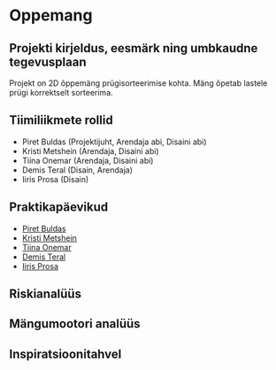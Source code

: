 # Oppemang

## Projekti kirjeldus, eesmärk ning umbkaudne tegevusplaan
Projekt on 2D õppemäng prügisorteerimise kohta. Mäng õpetab lastele prügi korrektselt sorteerima.

## Tiimiliikmete rollid
- Piret Buldas (Projektijuht, Arendaja abi, Disaini abi)
- Kristi Metshein (Arendaja, Disaini abi)
- Tiina Onemar (Arendaja, Disaini abi)
- Demis Teral (Disain, Arendaja)
- Iiris Prosa (Disain)

## Praktikapäevikud
- [Piret Buldas](https://github.com/TLUHK-RIF22/Oppemang/issues/6) 
- [Kristi Metshein](https://github.com/TLUHK-RIF22/Oppemang/issues/7) 
- [Tiina Onemar](https://github.com/TLUHK-RIF22/Oppemang/issues/8) 
- [Demis Teral](https://github.com/TLUHK-RIF22/Oppemang/issues/14)
- [Iiris Prosa](https://github.com/TLUHK-RIF22/Oppemang/issues/15)  

## Riskianalüüs

## Mängumootori analüüs

## Inspiratsioonitahvel

